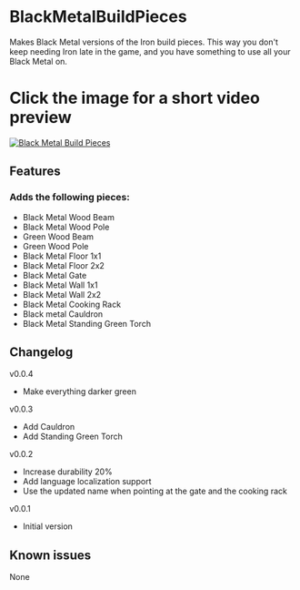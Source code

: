 ﻿# BlackMetalBuildPieces
Makes Black Metal versions of the Iron build pieces. This way you don't keep needing Iron late in the game, and you have something to use all your Black Metal on.

# Click the image for a short video preview
[![Black Metal Build Pieces](https://img.youtube.com/vi/gRRqfdOWhas/0.jpg)](https://www.youtube.com/watch?v=gRRqfdOWhas)

## Features
### Adds the following pieces:
 - Black Metal Wood Beam
 - Black Metal Wood Pole
 - Green Wood Beam
 - Green Wood Pole
 - Black Metal Floor 1x1
 - Black Metal Floor 2x2
 - Black Metal Gate
 - Black Metal Wall 1x1
 - Black Metal Wall 2x2
 - Black Metal Cooking Rack
 - Black metal Cauldron
 - Black Metal Standing Green Torch

## Changelog

v0.0.4
 - Make everything darker green

v0.0.3
 - Add Cauldron
 - Add Standing Green Torch

v0.0.2
 - Increase durability 20%
 - Add language localization support
 - Use the updated name when pointing at the gate and the cooking rack

v0.0.1
 - Initial version

## Known issues
None
